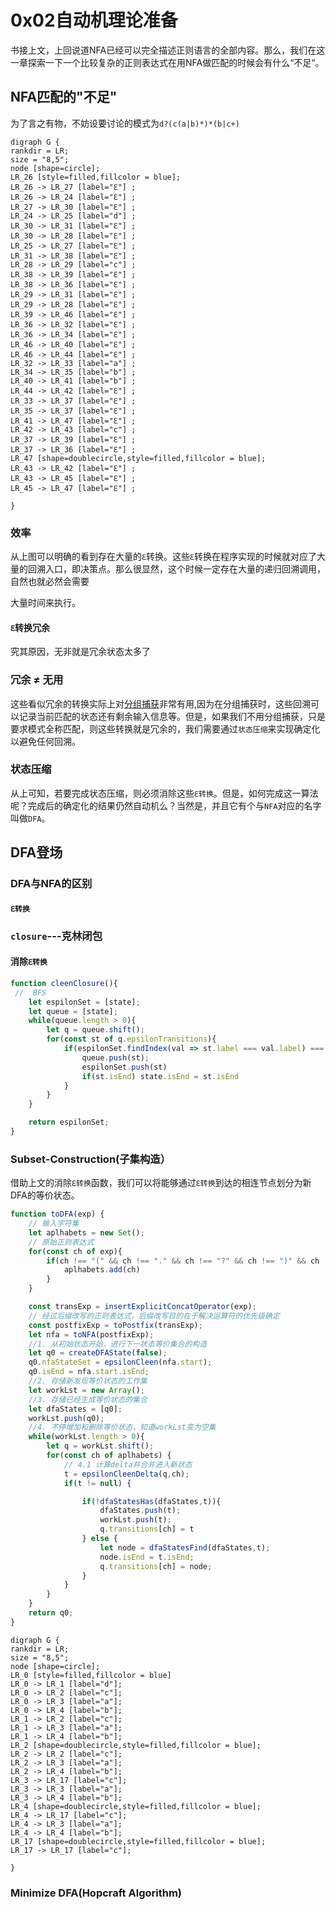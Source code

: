 # 0x02自动机理论准备

书接上文，上回说道NFA已经可以完全描述正则语言的全部内容。那么，我们在这一章探索一下一个比较复杂的正则表达式在用NFA做匹配的时候会有什么“不足“。

## NFA匹配的"不足"

为了言之有物，不妨设要讨论的模式为`d?(c(a|b)*)*(b|c+)`

```graphviz
digraph G {
rankdir = LR;
size = "8,5";
node [shape=circle];
LR_26 [style=filled,fillcolor = blue];
LR_26 -> LR_27 [label="ℇ"] ;
LR_26 -> LR_24 [label="ℇ"] ;
LR_27 -> LR_30 [label="ℇ"] ;
LR_24 -> LR_25 [label="d"] ;
LR_30 -> LR_31 [label="ℇ"] ;
LR_30 -> LR_28 [label="ℇ"] ;
LR_25 -> LR_27 [label="ℇ"] ;
LR_31 -> LR_38 [label="ℇ"] ;
LR_28 -> LR_29 [label="c"] ;
LR_38 -> LR_39 [label="ℇ"] ;
LR_38 -> LR_36 [label="ℇ"] ;
LR_29 -> LR_31 [label="ℇ"] ;
LR_29 -> LR_28 [label="ℇ"] ;
LR_39 -> LR_46 [label="ℇ"] ;
LR_36 -> LR_32 [label="ℇ"] ;
LR_36 -> LR_34 [label="ℇ"] ;
LR_46 -> LR_40 [label="ℇ"] ;
LR_46 -> LR_44 [label="ℇ"] ;
LR_32 -> LR_33 [label="a"] ;
LR_34 -> LR_35 [label="b"] ;
LR_40 -> LR_41 [label="b"] ;
LR_44 -> LR_42 [label="ℇ"] ;
LR_33 -> LR_37 [label="ℇ"] ;
LR_35 -> LR_37 [label="ℇ"] ;
LR_41 -> LR_47 [label="ℇ"] ;
LR_42 -> LR_43 [label="c"] ;
LR_37 -> LR_39 [label="ℇ"] ;
LR_37 -> LR_36 [label="ℇ"] ;
LR_47 [shape=doublecircle,style=filled,fillcolor = blue];
LR_43 -> LR_42 [label="ℇ"] ;
LR_43 -> LR_45 [label="ℇ"] ;
LR_45 -> LR_47 [label="ℇ"] ;

}
```

### 效率

从上图可以明确的看到存在大量的`ℇ`转换。这些`ℇ`转换在程序实现的时候就对应了大量的回溯入口，即决策点。那么很显然，这个时候一定存在大量的递归回溯调用，自然也就必然会需要

大量时间来执行。

#### `ℇ`转换冗余

究其原因，无非就是冗余状态太多了

### 冗余 ≠ 无用

这些看似冗余的转换实际上对[分组捕获](https://zhuanlan.zhihu.com/p/83876910#)非常有用,因为在分组捕获时，这些回溯可以记录当前匹配的状态还有剩余输入信息等。但是，如果我们不用分组捕获，只是要求模式全称匹配，则这些转换就是冗余的，我们需要通过`状态压缩`来实现确定化以避免任何回溯。

### 状态压缩

从上可知，若要完成状态压缩，则必须消除这些`ℇ转换`。但是，如何完成这一算法呢？完成后的确定化的结果仍然自动机么？当然是，并且它有个与`NFA`对应的名字叫做`DFA`。

## DFA登场

### DFA与NFA的区别

#### `ℇ转换`


### `closure`---克林闭包



#### 消除`ℇ转换`

```javascript
function cleenClosure(){
 //  BFS
    let espilonSet = [state];
    let queue = [state];
    while(queue.length > 0){
        let q = queue.shift();
        for(const st of q.epsilonTransitions){
            if(espilonSet.findIndex(val => st.label === val.label) === -1){
                queue.push(st);
                espilonSet.push(st)
                if(st.isEnd) state.isEnd = st.isEnd
            }
        }
    }

    return espilonSet;
}
```

### Subset-Construction(子集构造）

借助上文的消除`ℇ转换`函数，我们可以将能够通过`ℇ转换`到达的相连节点划分为新DFA的等价状态。

```javascript
function toDFA(exp) {
    // 输入字符集
    let aplhabets = new Set();
    // 原始正则表达式
    for(const ch of exp){
        if(ch !== "(" && ch !== "." && ch !== "?" && ch !== ")" && ch !== "*" && ch !== "|") {
            aplhabets.add(ch)
        }
    }

    const transExp = insertExplicitConcatOperator(exp);
    // 经过后缀改写的正则表达式，后缀改写目的在于解决运算符的优先级确定
    const postfixExp = toPostfix(transExp);
    let nfa = toNFA(postfixExp);
    //1. 从初始状态开始，进行下一状态等价集合的构造
    let q0 = createDFAState(false);
    q0.nfaStateSet = epsilonCleen(nfa.start);
    q0.isEnd = nfa.start.isEnd;
    //2. 存储新发现等价状态的工作集
    let workLst = new Array();
    //3. 存储已经生成等价状态的集合
    let dfaStates = [q0];
    workLst.push(q0);
    //4. 不停增加和删除等价状态，知道workLst变为空集
    while(workLst.length > 0){
        let q = workLst.shift();
        for(const ch of aplhabets) {
            // 4.1 计算delta并合并进入新状态
            t = epsilonCleenDelta(q,ch);
            if(t != null) {

                if(!dfaStatesHas(dfaStates,t)){
                    dfaStates.push(t);
                    workLst.push(t);
                    q.transitions[ch] = t
                } else {
                    let node = dfaStatesFind(dfaStates,t);
                    node.isEnd = t.isEnd;
                    q.transitions[ch] = node;
                }
            }
        }
    }
    return q0;
}
```

```graphviz
digraph G {
rankdir = LR;
size = "8,5";
node [shape=circle];
LR_0 [style=filled,fillcolor = blue]
LR_0 -> LR_1 [label="d"];
LR_0 -> LR_2 [label="c"];
LR_0 -> LR_3 [label="a"];
LR_0 -> LR_4 [label="b"];
LR_1 -> LR_2 [label="c"];
LR_1 -> LR_3 [label="a"];
LR_1 -> LR_4 [label="b"];
LR_2 [shape=doublecircle,style=filled,fillcolor = blue];
LR_2 -> LR_2 [label="c"];
LR_2 -> LR_3 [label="a"];
LR_2 -> LR_4 [label="b"];
LR_3 -> LR_17 [label="c"];
LR_3 -> LR_3 [label="a"];
LR_3 -> LR_4 [label="b"];
LR_4 [shape=doublecircle,style=filled,fillcolor = blue];
LR_4 -> LR_17 [label="c"];
LR_4 -> LR_3 [label="a"];
LR_4 -> LR_4 [label="b"];
LR_17 [shape=doublecircle,style=filled,fillcolor = blue];
LR_17 -> LR_17 [label="c"];

}
```

### Minimize DFA(Hopcraft Algorithm)
